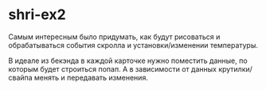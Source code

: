 # shri-ex2

Самым интересным  было придумать, как будут рисоваться и обрабатываться события скролла и установки/изменении температуры. 

В идеале из бекэнда в каждой карточке нужно поместить данные, по которым будет строиться попап. А в зависимости от данных крутилки/свайпа менять и передавать изменения.